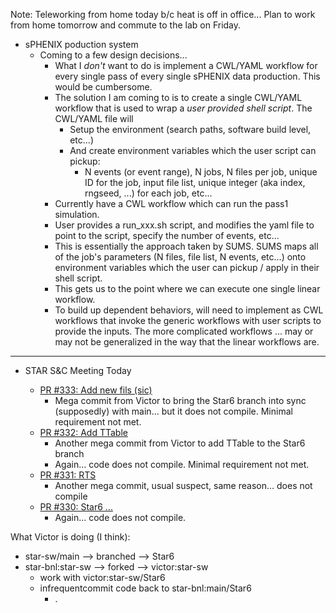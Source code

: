 Note: Teleworking from home today b/c heat is off in office... Plan to work from home tomorrow and commute to the lab on Friday.

- sPHENIX poduction system
	- Coming to a few design decisions...
		- What I *don't* want to do is implement a CWL/YAML workflow for every single pass of every single sPHENIX data production.  This would be cumbersome.
		- The solution I am coming to is to create a single CWL/YAML workflow that is used to wrap a *user provided shell script*.  The CWL/YAML file will
			- Setup the environment (search paths, software build level, etc...)
			- And create environment variables which the user script can pickup:
				- N events (or event range), N jobs, N files per job, unique ID for the job, input file list, unique integer (aka index, rngseed, ...) for each job, etc...
		- Currently have a CWL workflow which can run the pass1 simulation.  
		- User provides a run_xxx.sh script, and modifies the yaml file to point to the script, specify the number of events, etc...
		- This is essentially the approach taken by SUMS.  SUMS maps all of the job's parameters (N files, file list, N events, etc...) onto environment variables which the user can pickup / apply in their shell script.
		- This gets us to the point where we can execute one single linear workflow.
		- To build up dependent behaviors, will need to implement as CWL workflows that invoke the generic workflows with user scripts to provide the inputs.  The more complicated workflows ... may or may not be generalized in the way that the linear workflows are.

---

- STAR S&C Meeting Today
	
	- [PR #333: Add new fils (sic)](https://github.com/star-bnl/star-sw/pull/333)
		- Mega commit from Victor to bring the Star6 branch into sync (supposedly) with main... but it does not compile.  Minimal requirement not met.
	- [PR #332: Add TTable](https://github.com/star-bnl/star-sw/pull/332)
		- Another mega commit from Victor to add TTable to the Star6 branch
		- Again... code does not compile.  Minimal requirement not met.
	- [PR #331: RTS](https://github.com/star-bnl/star-sw/pull/331)
		- Another mega commit, usual suspect, same reason... does not compile
	- [PR #330: Star6 ... ](https://github.com/star-bnl/star-sw/pull/330)
		- Again... code does not compile.

What Victor is doing (I think):
- star-sw/main --> branched --> Star6
- star-bnl:star-sw --> forked --> victor:star-sw
	- work with victor:star-sw/Star6
	- infrequentcommit code back to star-bnl:main/Star6
		- .

